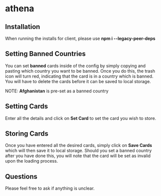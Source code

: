 # athena

## Installation
When running the installs for client, please use <b>npm i --legacy-peer-deps</b>

## Setting Banned Countries
You can set <b>banned</b> cards inside of the config by simply copying and pasting which country you want to be banned.
Once you do this, the trash icon will turn red, indicating that the card is in a country which is banned. You will have to delete the cards before it can be saved to local storage.

NOTE: <b>Afghanistan</b> is pre-set as a banned country

## Setting Cards
Enter all the details and click on <b>Set Card</b> to set the card you wish to store.

## Storing Cards
Once you have entered all the desired cards, simply click on <b>Save Cards</b> which will then save it to local storage. Should you set a banned country after you have done this, you will note that the card will be set as invalid upon the loading process.

## Questions
Please feel free to ask if anything is unclear.
